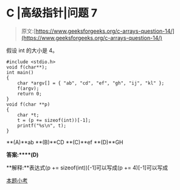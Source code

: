 # C |高级指针|问题 7

> 原文:[https://www.geeksforgeeks.org/c-arrays-question-14/](https://www.geeksforgeeks.org/c-arrays-question-14/)

假设 int 的大小是 4。

```
#include <stdio.h>
void f(char**);
int main()
{
    char *argv[] = { "ab", "cd", "ef", "gh", "ij", "kl" };
    f(argv);
    return 0;
}
void f(char **p)
{
    char *t;
    t = (p += sizeof(int))[-1];
    printf("%s\n", t);
}
```

**(A)**ab
**(B)**CD
**(C)**ef
**(D)**GH

**答案:****(D)**

**解释:**表达式(p += sizeof(int))[-1]可以写成(p += 4)[-1]可以写成

[本题小考](https://www.geeksforgeeks.org/c-language-2-gq/advanced-pointer-c-gq/)